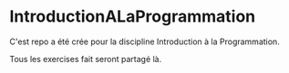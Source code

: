 # IntroductionALaProgrammation

C'est repo a été crée pour la discipline Introduction à la Programmation.

Tous les exercises fait seront partagé là. 